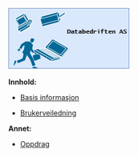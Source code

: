 ![](Images\databedriften_as.png)

**Innhold:**

- [Basis informasjon](info.md)

- [Brukerveiledning](veiledning.md)

**Annet:**

- [Oppdrag](oppdrag.md)
